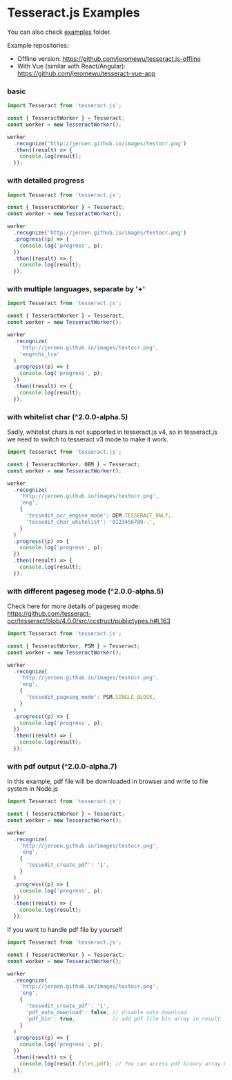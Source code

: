 # Tesseract.js Examples

You can also check [examples](../examples) folder.

Example repositories:

- Offline version: https://github.com/jeromewu/tesseract.js-offline
- With Vue (similar with React/Angular): https://github.com/jeromewu/tesseract-vue-app

### basic

```javascript
import Tesseract from 'tesseract.js';

const { TesseractWorker } = Tesseract;
const worker = new TesseractWorker();

worker
  .recognize('http://jeroen.github.io/images/testocr.png')
  .then((result) => {
    console.log(result);
  });
```

### with detailed progress 

```javascript
import Tesseract from 'tesseract.js';

const { TesseractWorker } = Tesseract;
const worker = new TesseractWorker();

worker
  .recognize('http://jeroen.github.io/images/testocr.png')
  .progress((p) => {
    console.log('progress', p);
  })
  .then((result) => {
    console.log(result);
  });
```

### with multiple languages, separate by '+'

```javascript
import Tesseract from 'tesseract.js';

const { TesseractWorker } = Tesseract;
const worker = new TesseractWorker();

worker
  .recognize(
    'http://jeroen.github.io/images/testocr.png',
    'eng+chi_tra'
  )
  .progress((p) => {
    console.log('progress', p);
  })
  .then((result) => {
    console.log(result);
  });
```

### with whitelist char (^2.0.0-alpha.5)

Sadly, whitelist chars is not supported in tesseract.js v4, so in tesseract.js we need to switch to tesseract v3 mode to make it work.

```javascript
import Tesseract from 'tesseract.js';

const { TesseractWorker, OEM } = Tesseract;
const worker = new TesseractWorker();

worker
  .recognize(
    'http://jeroen.github.io/images/testocr.png',
    'eng',
    {
      'tessedit_ocr_engine_mode': OEM.TESSERACT_ONLY,
      'tessedit_char_whitelist': '0123456789-.',
    }
  )
  .progress((p) => {
    console.log('progress', p);
  })
  .then((result) => {
    console.log(result);
  });
```

### with different pageseg mode (^2.0.0-alpha.5)

Check here for more details of pageseg mode: https://github.com/tesseract-ocr/tesseract/blob/4.0.0/src/ccstruct/publictypes.h#L163

```javascript
import Tesseract from 'tesseract.js';

const { TesseractWorker, PSM } = Tesseract;
const worker = new TesseractWorker();

worker
  .recognize(
    'http://jeroen.github.io/images/testocr.png',
    'eng',
    {
      'tessedit_pageseg_mode': PSM.SINGLE_BLOCK,
    }
  )
  .progress((p) => {
    console.log('progress', p);
  })
  .then((result) => {
    console.log(result);
  });
```

### with pdf output (^2.0.0-alpha.7)

In this example, pdf file will be downloaded in browser and write to file system in Node.js

```javascript
import Tesseract from 'tesseract.js';

const { TesseractWorker } = Tesseract;
const worker = new TesseractWorker();

worker
  .recognize(
    'http://jeroen.github.io/images/testocr.png',
    'eng',
    {
      'tessedit_create_pdf': '1',
    }
  )
  .progress((p) => {
    console.log('progress', p);
  })
  .then((result) => {
    console.log(result);
  });
```

If you want to handle pdf file by yourself

```javascript
import Tesseract from 'tesseract.js';

const { TesseractWorker } = Tesseract;
const worker = new TesseractWorker();

worker
  .recognize(
    'http://jeroen.github.io/images/testocr.png',
    'eng',
    {
      'tessedit_create_pdf': '1',
      'pdf_auto_download': false, // disable auto download
      'pdf_bin': true,            // add pdf file bin array in result
    }
  )
  .progress((p) => {
    console.log('progress', p);
  })
  .then((result) => {
    console.log(result.files.pdf); // You can access pdf binary array here.
  });
```
